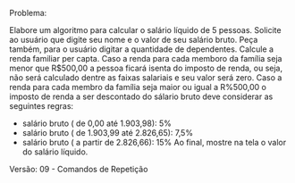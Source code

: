 Problema:

Elabore um algoritmo para calcular o salário líquido de 5 pessoas.
Solicite ao usuário que digite seu nome e o valor de seu salário bruto.
Peça também, para o usuário digitar a quantidade de dependentes.
Calcule a renda familiar per capta.
Caso a renda para cada memboro da família seja menor que R$500,00 a pessoa ficará isenta do imposto de renda, ou seja, não será calculado dentre as faixas salariais e seu valor será zero.
Caso a renda para cada membro da família seja maior ou igual a R%500,00 o imposto de renda a ser descontado do sálario bruto deve considerar as seguintes regras:
* salário bruto ( de 0,00 até 1.903,98): 5%
* salário bruto ( de 1.903,99 até 2.826,65): 7,5%
* salário bruto ( a partir de 2.826,66): 15%
Ao final, mostre na tela o valor do salário líquido.

Versão: 09 - Comandos de Repetição